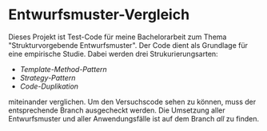 # Entwurfsmuster-Vergleich

Dieses Projekt ist Test-Code für meine Bachelorarbeit zum Thema "Strukturvorgebende Entwurfsmuster". 
Der Code dient als Grundlage für eine empirische Studie. Dabei werden drei Strukurierungsarten: 
- *Template-Method-Pattern*  
- *Strategy-Pattern*
- *Code-Duplikation*

miteinander verglichen. Um den Versuchscode sehen zu können, muss der entsprechende Branch ausgecheckt werden. Die Umsetzung aller Entwurfsmuster und aller Anwendungsfälle ist auf dem Branch *all* zu finden.
